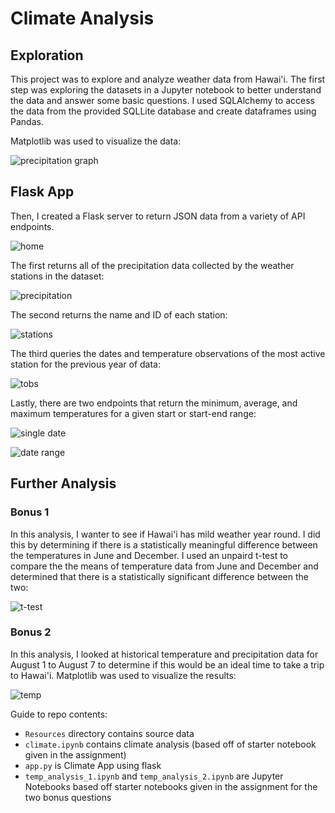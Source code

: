 # Climate Analysis

## Exploration
This project was to explore and analyze weather data from Hawai'i. The first step was exploring the datasets in a Jupyter notebook to better understand the data and answer some basic questions. I used SQLAlchemy to access the data from the provided SQLLite database and create dataframes using Pandas.

Matplotlib was used to visualize the data:

![precipitation graph](images/graph.png)

## Flask App
Then, I created a Flask server to return JSON data from a variety of API endpoints.  

![home](images/root.png)

The first returns all of the precipitation data collected by the weather stations in the dataset:  

![precipitation](images/precipitation.png)  

The second returns the name and ID of each station:  

![stations](images/stations.png)

The third queries the dates and temperature observations of the most active station for the previous year of data:  

![tobs](images/tobs.png)  

Lastly, there are two endpoints that return the minimum, average, and maximum temperatures for a given start or start-end range:  

![single date](images/single_date.png)  

![date range](images/date_range.png)  

## Further Analysis

### Bonus 1
In this analysis, I wanter to see if Hawai'i has mild weather year round. I did this by determining if there is a statistically meaningful difference between the temperatures in June and December. I used an unpaird t-test to compare the the means of temperature data from June and December and determined that there is a statistically significant difference between the two:

![t-test](images/t-test.png)


### Bonus 2
In this analysis, I looked at historical temperature and precipitation data for August 1 to August 7 to determine if this would be an ideal time to take a trip to Hawai'i. Matplotlib was used to visualize the results:  

![temp](images/temp_bonus2.png)


Guide to repo contents:
* `Resources` directory contains source data
* `climate.ipynb` contains climate analysis (based off of starter notebook given in the assignment)
* `app.py` is Climate App using flask   
* `temp_analysis_1.ipynb` and `temp_analysis_2.ipynb` are Jupyter Notebooks based off starter notebooks given in the assignment for the two bonus questions 
